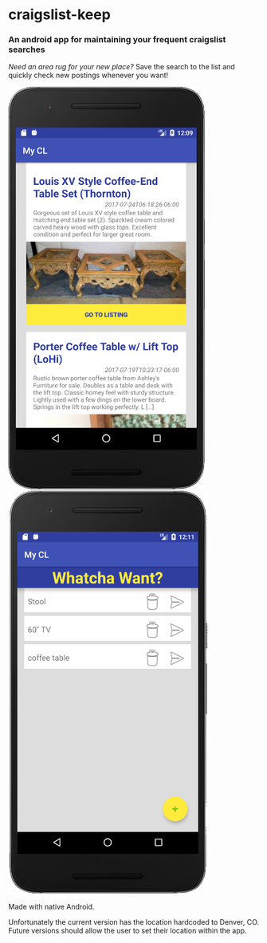 # craigslist-keep
### An android app for maintaining your frequent craigslist searches

*Need an area rug for your new place?* Save the search to the list and quickly check new postings whenever you want!

![results view](.\myCraig_screen_1.png) ![keep view](.\myCraig_screen_2.png)

Made with native Android.

Unfortunately the current version has the location hardcoded to Denver, CO. Future versions should allow the user to set their location within the app.
